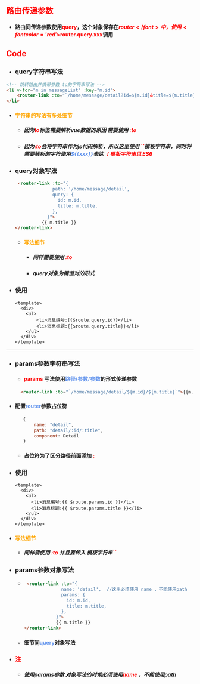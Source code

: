 ## <font color='red'>路由传递参数</font>





- #### 路由间传递参数使用<font color='red'>query</font>，这个对象保存在<font color='red'>$router</font>中，使用<font color='red'>$router.query.xxx</font>调用



## <font color='red'>Code </font>



- ### query字符串写法

```html
<!-- 跳转路由并携带参数 to的字符串写法 -->
<li v-for="m in messageList" :key="m.id">
	<router-link :to="`/home/message/detail?id=${m.id}&title=${m.title}`">{{m.title}}</router-link>
</li>
```

- #### <font color='orange'>字符串的写法有多处细节</font>

  - ##### 因为<font color='red'>to</font>标签需要解析vue数据的原因 需要使用 <font color='red'>:to</font> 

  - ##### 因为<font color='red'>:to</font>会将字符串作为js代码解析，所以这里使用 <font color='red'>``</font>模板字符串，同时将需要解析的字符使用<font color='cornflowerblue'>${{xxx}}</font>表达            <font color='red'>！模板字符串见 ES6</font> 



- ### query对象写法

  ```html
   <router-link :to="{
                path: '/home/message/detail',
                query: {
                  id: m.id,
                  title: m.title,
                },
              }">
       		{{ m.title }} 
  </router-link>
  ```

  - #### <font color='orange'>写法细节</font>

    - ##### 同样需要使用 <font color='red'>:to</font> 

    - ##### query对象为键值对的形式

- ### 使用

  ```vue
  <template>
    <div>
      <ul>
          <li>消息编号:{{$route.query.id}}</li>
          <li>消息标题:{{$route.query.title}}</li>
      </ul>
    </div>
  </template>
  ```







<hr>



- ### params参数字符串写法

  - #### <font color='red'>params</font> 写法使用<font color='cornflowerblue'>路径/参数/参数</font>的形式传递参数

  ```html
    <router-link :to="`/home/message/detail/${m.id}/${m.title}`">{{m.title}}</router-link>
  ```

- #### 配置<font color='cornflowerblue'>router</font>参数占位符

  ```js
     {
         name: "detail",
         path: "detail/:id/:title",
         component: Detail
     }
  ```

  - #### 占位符为了区分路径前面添加<font color='red'> : </font> 

- ### 使用

  ```vue
  <template>
    <div>
      <ul>
        <li>消息编号:{{ $route.params.id }}</li>
        <li>消息标题:{{ $route.params.title }}</li>
      </ul>
    </div>
  </template>
  
  ```



- #### <font color='orange'>写法细节</font>

  - ##### 同样要使用<font color='red'> :to </font>并且要传入 模板字符串<font color='red'>``</font> 





- ### params参数对象写法

  - ```html
     <router-link :to="{
                  name: 'detail',  //这里必须使用 name ，不能使用path
                  params: {
                    id: m.id,
                    title: m.title,
                  },
                }">
         		{{ m.title }} 
    </router-link>
    ```

  - #### 细节同<font color='cornflowerblue'>query</font>对象写法 



- ### <font color='red'>注</font>

  - ##### 使用params参数 对象写法的时候必须使用<font color='red'>name </font>，不能使用path



